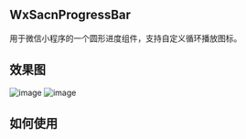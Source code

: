 ## WxSacnProgressBar
用于微信小程序的一个圆形进度组件，支持自定义循环播放图标。

## 效果图
![image](https://github.com/BiLiangLtd/WxSacnProgressBar/raw/master/demo_images/ScanBar.png)
![image](https://github.com/BiLiangLtd/WxSacnProgressBar/raw/master/demo_images/ScanAnimation.gif)  
  
## 如何使用
